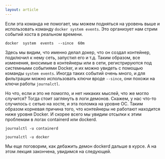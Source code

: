 ```yaml
---
layout: article
---
```

Если эта команда не помогает, мы можем подняться на уровень выше и использовать команду `docker system events`. Это организует нам стрим событий хоста в реальном времени.

```
docker  system  events  --since  60m
```

Здесь мы видим, что именно делал докер, что он создал контейнер, подключил к нему сеть, запустил его и т.д. Таким образом, все изменения, вносимые в контейнеры или в сети, регистрируются под системными событиями Docker, и их можно увидеть с помощью команды `system events`. Иногда таких событий очень много, и для фильтрации можно использовать ключи вроде `--since`, они похожи на ключи работы `journalctl`.

Но что, если и это не помогло, и нет никаких мыслей, что же могло случится? Тогда стоит заглянуть в логи демонов.  Скажем, у нас что-то случилось с сетью на хосте, и эта поломка на уровне ОС. Таким образом корневая причина того, что контейнеры не работают находится ниже уровня Docker. И скорее всего мы увидим отсылки к этим проблемам в логах containerd или dockerd.

```
journalctl -u containerd
```

```
journalctl -u docker
```

Мы еще поговорим, как дебажить демон dockerd дальше в курсе. А на этом лекция закончена, увидимся на следующей.
